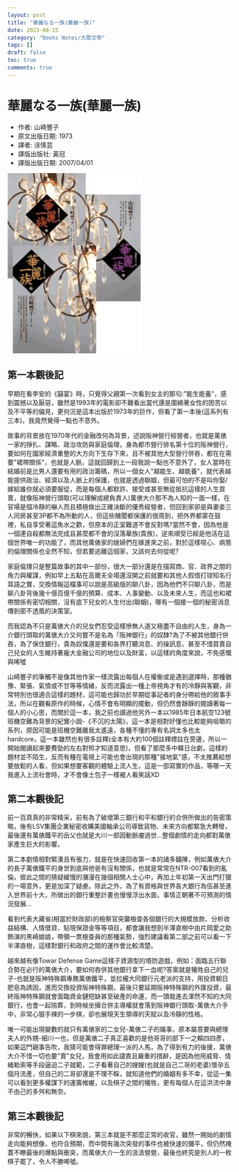 ```yaml
---
layout: post
title: "華麗なる一族(華麗一族)"
date: 2023-08-15
category: "Books Notes/大眾文學"
tags: []
draft: false
toc: true
comments: true
---
```


# 華麗なる一族(華麗一族)
* 作者: 山崎豐子
* 原文出版日期: 1973
* 譯者: 涂愫芸
* 譯版出版社: 黃冠
* 譯版出版日期: 2007/04/01

<img src="/assets/posts/華麗一族.jpg" alt="" width="300"/>
<!-- more -->

## 第一本觀後記
早期在看李安的《囍宴》時，只覺得父親第一次看到女主的那句:"能生能養"，感到震撼以及厭惡，雖然是1993年的電影卻不難看出當代還是圍繞著女性的困苦以及不平等的偏見，更何況是這本出版於1973年的巨作，但看了第一本後(這系列有三本)，我竟然覺得一點也不意外。

故事的背景放在1970年代的金融改何為背景，述說阪神營行經營者，也就是萬俵一家的掙扎、謀略、政治攻防與家庭倫理，身為都市營行排名第十位的阪神營行，要如何在國家經濟重整的大方向下生存下來，且不被其他大型營行併吞，都在在需要"裙帶關係"，也就是人脈，這就回歸到上一段我說一點也不意外了，女人當時在結婚前是比男人還要有用的政治籌碼，所以一個女人"越能生、越能養"，就代表越能提供政治、經濟以及人脈上的保護，也就是透過聯姻，但最可怕的不是叫你娶/嫁給誰你就必須要服從，而是每個人都默許、接受或甚至無從抵抗這樣的人生買賣，就像阪神營行頭取(可以理解成總負責人)萬俵大介那不為人知的一面一樣，在官場是個冷靜的嚇人而且積極做出正確決斷的優秀經營者，但回到家卻是與妻妾三人同房甚至3P都不為所動的人，但這些醜聞都保護的很周到，把外界都蒙在鼓裡，私自享受著這魚水之歡，但原本的正室難道不會反對嗎?當然不會，因為他是一個連自殺都無法完成且甚麼都不會的沒落華族(貴族)，逆來順受已經是他活在這個世界唯一的功能了，而其他萬俵家的媳婦們在嫁進來之前，對於這樣噁心、病態的倫理關係也全然不知，但若要逃離這個家，又該何去何從呢?

家庭倫理只是整篇故事的其中一部份，很大一部分還是在描寫商、官、政界之間的角力與權謀，例如早上五點在高爾夫全場還沒開之前就要和其他人假借打球知名行耳語之實，交換情報這檔事可以說是高級版的聊八卦，因為他們不只聊八卦，而是聊八卦背後幾十億百億千億的預算、成本、人事變動、以及未來人生，而這也和裙帶關係有密切相關，沒有底下兒女的人生付出(聯姻)，哪有一個接一個的秘密消息傳到密不透風的決策室。

而我認為不只是萬俵大介的兒女們忍受這樣慘無人道又極盡不自由的人生，身為一介銀行頭取的萬俵大介又何嘗不是名為「阪神銀行」的奴隸?為了不被其他銀行併吞，為了保住銀行，貴為奴僕還是要和各界打聽消息、的操訊息、甚至不惜買賣自己兒女的人生維持著龐大金融公司的地位以及財富，以這樣的角度來說，不免感慨與唏噓

山崎豐子的筆觸不是像其他作家一樣流露出每個人在權衡或是遇到選擇時，那種猶豫、緊張、氣憤或不甘等等情緒，反而流露出一種上帝視角才有的冷靜與客觀，非常特別也很適合這樣的題材，這可能也歸功於早期從事記者的身分帶給他的敘事手法，所以在觀看原作的時候，心情不會有明顯的擺動，但仍然會靜靜的閱讀著每一個人的小心思，而關於這一本，我之前也讀過他另外一本以1985年日本航空123號班機空難為背景的紀實小說-《不沉的太陽》，這一本是相對好懂也比較能夠咀嚼的系列，原因可能是班機空難離我太遙遠，各種不懂的專有名詞太多也太hardcore，這一本雖然也有很多註釋(全本有大約100個註釋標註在旁邊，所以一開始閱讀起來要費勁的左右對照才知道意思)，但看了那麼多中韓日台劇，這樣的題材並不陌生，反而有種在電視上可能也會出現的那種"接地氣"感，不太推薦給想要放鬆的人看，但如果想要客觀的體驗上流人生，這是一部寫實的作品，等哪一天我進入上流社會時，才不會像土包子一樣被人看笑話XD

## 第二本觀後記
前一百頁真的非常精采，前有為了破壞第三銀行和平和銀行的合併所做出的告密策略，後有LSV集團企業秘密收購美國軸承公司導致貨物、未來方向都緊急大轉彎，最後還有萬俵鐵平的岳父也就是大川一郎因動脈瘤過世...整個劇情的走向都對萬俵家產生巨大的影響。

第二本劇情相對緊湊且有張力，就是在快速回收第一本的諸多鋪陳，例如萬俵大介的長子萬俵鐵平的身世到底與他爸有沒有關係，也就是常常在NTR-007看到的亂倫，彼此之間的猜疑緩慢的瀰漫在幾個相關人士心中，再加上年初第一天出門打獵的一場意外，更是加深了疑慮。除此之外，為了有資格與世界各大銀行為伍甚至進入世界前十大，所做出的銀行重整計畫也慢慢浮出水面，事情正朝著不可預測的情況發展...

看到代表大藏省(相當於財政部)的檢察官突襲檢查各個銀行的大規模放款、分析收益結構、人情借貸、貼現保證金等等項目，都會讓我想到半澤直樹中由片岡愛之助飾演的黑崎娘娘，帶領一票檢查員的那種氣勢，強烈建議看第二部之前可以看一下半澤直樹，這樣對銀行和政府之間的運作會比較清楚。

越來越有像Towar Defense Game這樣子資源型的塔防遊戲，例如：面臨五行聯合勢在必行的萬俵大介，要如何吞併其他銀行拿下一血呢?答案就是犧牲自己的兒子-也就是阪神特殊鋼專務萬俵鐵平，並拉攏大同銀行元老派的支持，用投資朝日肥皂為誘因，進而交換投資阪神特殊鋼，最後只要延期阪神特殊鋼的外匯投資，最終阪神特殊鋼就會面臨資金鏈短缺甚至破產的命運，而一頭栽進去渾然不知的大同銀行，也會一起陪葬，到時候坐擁合併主導權就會落到阪神銀行頭取-萬俵大介手中，非常心狠手辣的一步棋，卻也展現天生領導的天賦以及冷靜的性格。

唯一可能出現變數的就只有萬俵家的二女兒-萬俵二子的婚事，原本屬意要與總理夫人的外甥-細川一也，但是萬俵二子真正喜歡的是他哥哥的部下一之賴四四彥，如果這門親事告吹，我猜可能會得罪總理一派的人馬，為了得到有力的後援，萬俵大介不惜一切也要"賣"女兒，我會用如此譴責且嚴重的措辭，是因為他用威脅、情緒勒索等手段逼迫二子就範，二子看著自己的嫂嫂(也就是自己二哥的老婆)懷孕五個月流產，但自己的二哥卻還是不理不睬，就知道他們的婚姻有多不幸，從這一集可以看到更多權謀下的運籌帷幄，以及棋子之間的犧牲，更有每個人在這洪流中身不由己的多舛和無奈。

## 第三本觀後記
非常的暢快，如果以下棋來說，第三本就是不那麼正常的收官，雖然一開始的劇情走向能夠想像，也符合預期，而中間有幾次突發的事件也被快速的彌平，但仍然掩蓋不瞭最後的爆點與衝突，而萬俵大介一生的汲汲營營，最後也終究是別人的一枚棋子罷了，令人不勝唏噓。